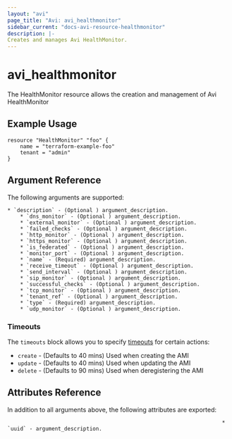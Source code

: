 ```yaml
---
layout: "avi"
page_title: "Avi: avi_healthmonitor"
sidebar_current: "docs-avi-resource-healthmonitor"
description: |-
Creates and manages Avi HealthMonitor.
---
```


# avi_healthmonitor

The HealthMonitor resource allows the creation and management of Avi HealthMonitor

## Example Usage

```hcl
resource "HealthMonitor" "foo" {
    name = "terraform-example-foo"
    tenant = "admin"
}
```

## Argument Reference

The following arguments are supported:

    * `description` - (Optional ) argument_description.
        * `dns_monitor` - (Optional ) argument_description.
        * `external_monitor` - (Optional ) argument_description.
        * `failed_checks` - (Optional ) argument_description.
        * `http_monitor` - (Optional ) argument_description.
        * `https_monitor` - (Optional ) argument_description.
        * `is_federated` - (Optional ) argument_description.
        * `monitor_port` - (Optional ) argument_description.
        * `name` - (Required) argument_description.
        * `receive_timeout` - (Optional ) argument_description.
        * `send_interval` - (Optional ) argument_description.
        * `sip_monitor` - (Optional ) argument_description.
        * `successful_checks` - (Optional ) argument_description.
        * `tcp_monitor` - (Optional ) argument_description.
        * `tenant_ref` - (Optional ) argument_description.
        * `type` - (Required) argument_description.
        * `udp_monitor` - (Optional ) argument_description.
        
### Timeouts

The `timeouts` block allows you to specify [timeouts](https://www.terraform.io/docs/configuration/resources.html#timeouts) for certain actions:

* `create` - (Defaults to 40 mins) Used when creating the AMI
* `update` - (Defaults to 40 mins) Used when updating the AMI
* `delete` - (Defaults to 90 mins) Used when deregistering the AMI

## Attributes Reference

In addition to all arguments above, the following attributes are exported:

                                                                        * `uuid` - argument_description.
    
